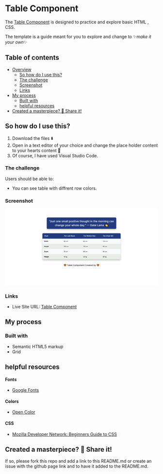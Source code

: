 # Table Component

The [Table Component](https://farhdibehnamdev.github.io/Table-Component/) is designed to practice and explore basic HTML , CSS.

The template is a guide meant for you to explore and change to ✨*make it your own*✨

## Table of contents

- [Overview](#overview)
  - [So how do I use this?](#So-how-do-I-use-this)
  - [The challenge](#the-challenge)
  - [Screenshot](#screenshot)
  - [Links](#links)
- [My process](#my-process)
  - [Built with](#built-with)
  - [helpful resources](#helpful-resources)
- [Created a masterpiece? 🎨 Share it!](#Created-a-masterpiece)

## So how do I use this?

1. Download the files ⬇️
2. Open in a text editor of your choice and change the place holder content to your hearts content 💛
3. Of course, I have used Visual Studio Code.

### The challenge

Users should be able to:

- You can see table with diffrent row colors.

### Screenshot

![](./table.jpg)

### Links

- Live Site URL: [Table Component](https://farhdibehnamdev.github.io/Table-Component/)

## My process

### Built with

- Semantic HTML5 markup
- Grid

## helpful resources

#### Fonts

- [Google Fonts](https://fonts.googleapis.com/css2?family=Inter)

#### Colors

- [Open Color](https://yeun.github.io/open-color/)

#### CSS

- [Mozilla Developer Network: Beginners Guide to CSS](https://developer.mozilla.org/en-US/docs/Learn/CSS/Introduction_to_CSS)

## Created a masterpiece? 🎨 Share it!

If so, please fork this repo and add a link to this README.md or create an issue with the github page link and to have it added to the README.md.

